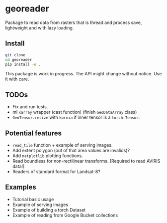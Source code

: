 # georeader

Package to read data from rasters that is thread and process save, lightweight and with lazy loading.

## Install

```bash
git clone 
cd georeader
pip install -e .
```
This package is work in progress. The API might change without notice. Use it with care.

## TODOs
 * Fix and run tests.
 * ml  `xarray` wrapper (cast function) (finish `GeoDataArray` class)
 * `GeoTensor.resize` with `kornia` if inner tensor is a `torch.Tensor`.

## Potential features

* `read_tile` function + example of serving images.
* Add extent polygon (out of that area values are invalids)?
* Add `matplotlib` plotting functions.
* Read boundless for non-rectilinear transforms. [Required to read AVIRIS data!]
* Readers of standard format for Landsat-8?

## Examples

* Tutorial basic usage
* Example of serving images
* Example of building a torch Dataset
* Example of reading from Google Bucket collections


